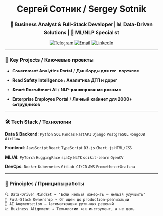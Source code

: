 <div align="center">

# Сергей Сотник / Sergey Sotnik
### 💼 Business Analyst & Full-Stack Developer | 📊 Data-Driven Solutions | 🤖 ML/NLP Specialist

[![Telegram](https://img.shields.io/badge/-Telegram-26A5E4?style=flat&logo=telegram)](https://t.me/i_mr_sotnik)
[![Email](https://img.shields.io/badge/-Email-EA4335?style=flat&logo=gmail)](mailto:crazzyserg@gmail.com)
[![LinkedIn](https://img.shields.io/badge/-habr-0A66C2?style=flat&logo=habr)](https://habr.com/ru/users/MrSotnik/)

</div>

---

### 🚀 Key Projects / Ключевые проекты

- **Government Analytics Portal** / **Дашборды для гос. порталов**

- **Road Safety Intelligence** / **Аналитика ДТП и дорог**

- **Smart Recruitment AI** / **NLP-ранжирование резюме**

- **Enterprise Employee Portal** / **Личный кабинет для 2000+ сотрудников**

---

### 🛠 Tech Stack / Технологии

**Data & Backend**:
`Python` `SQL` `Pandas` `FastAPI` `Django` `PostgreSQL` `MongoDB` `Airflow`

**Frontend**:
`JavaScript` `React` `TypeScript` `D3.js` `Chart.js` `HTML/CSS`

**ML/AI**:
`PyTorch` `HuggingFace` `spaCy` `NLTK` `scikit-learn` `OpenCV`

**DevOps**:
`Docker` `Kubernetes` `GitLab CI/CD` `AWS` `Prometheus+Grafana`

---

### 📌 Principles / Принципы работы

```text
🔍 Data-Driven Mindset → "Если нельзя измерить — нельзя улучшить"
🔄 Full-Stack Ownership → От идеи до production-реализации
🤖 AI Augmentation → Автоматизация рутинных решений
📈 Business Alignment → Технологии как инструмент, а не цель
